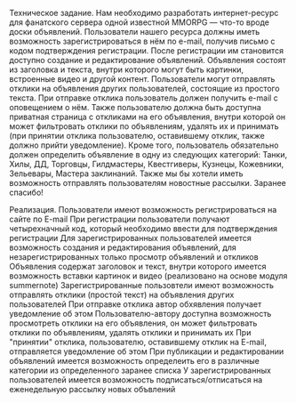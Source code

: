 Техническое задание. 
Нам необходимо разработать интернет-ресурс для фанатского сервера одной известной MMORPG — что-то вроде доски объявлений. Пользователи нашего ресурса должны иметь возможность зарегистрироваться в нём по e-mail, получив письмо с кодом подтверждения регистрации. После регистрации им становится доступно создание и редактирование объявлений. Объявления состоят из заголовка и текста, внутри которого могут быть картинки, встроенные видео и другой контент. Пользователи могут отправлять отклики на объявления других пользователей, состоящие из простого текста. При отправке отклика пользователь должен получить e-mail с оповещением о нём. Также пользователю должна быть доступна приватная страница с откликами на его объявления, внутри которой он может фильтровать отклики по объявлениям, удалять их и принимать (при принятии отклика пользователю, оставившему отклик, также должно прийти уведомление). Кроме того, пользователь обязательно должен определить объявление в одну из следующих категорий: Танки, Хилы, ДД, Торговцы, Гилдмастеры, Квестгиверы, Кузнецы, Кожевники, Зельевары, Мастера заклинаний.
Также мы бы хотели иметь возможность отправлять пользователям новостные рассылки.
Заранее спасибо!

Реализация.
Пользователи имеют возможность регистрироваться на сайте по E-mail
При регистрации пользователи получают четырехначный код, который необходимо ввести для подтверждения регистрации
Для зарегистрированных пользователей имеется возможность создания и редактирования объявлений, для незарегистрированных только просмотр объявлений и откликов
Объявления содержат заголовок и текст, внутри которого имеется возможность вставки картинок и видео (реализовано на основе модуля summernote)
Зарегистрированные пользовтели имеют возможность отправлять отклики (простой текст) на объявления других пользователей
При отправке отклика автор обхявления получает уведомление об этом
Пользователю-автору доступна возможность просмотреть отклики на его объявления, он может фильтровать отклики по объявлениям, удалять отклики и принимать их
При "принятии" отклика, пользователю, оставившему отклик на E-mail, отправляется уведомление об этом
При публикации и редактировании объявлений имеется возможность определеить его в различные категории из определенного заранее списка
У зарегистрированных пользователей имеется возможность подписаться/отписаться на еженедельную рассылку новых объвлений

